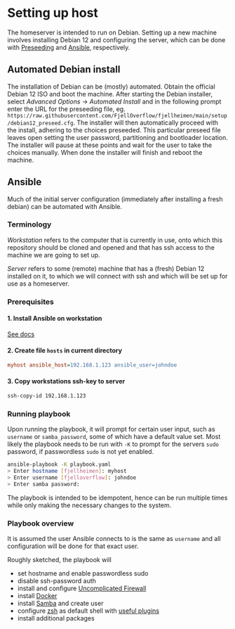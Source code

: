 # Setting up host

The homeserver is intended to run on Debian. Setting up a new machine involves installing Debian 12 and configuring the server, which can be done with [Preseeding](https://www.debian.org/releases/stable/armhf/apbs04.en.html) and [Ansible](https://www.ansible.com/), respectively.

## Automated Debian install

The installation of Debian can be (mostly) automated. Obtain the official Debian 12 ISO and boot the machine. After starting the Debian installer, select *Advanced Options* -> *Automated Install* and in the following prompt enter the URL for the preseeding file, eg. `https://raw.githubusercontent.com/FjellOverflow/fjellheimen/main/setup/debian12_preseed.cfg`. The installer will then automatically proceed with the install, adhering to the choices preseeded. This particular preseed file leaves open setting the user password, partitioning and bootloader location. The installer will pause at these points and wait for the user to take the choices manually. When done the installer will finish and reboot the machine.

## Ansible

Much of the initial server configuration (immediately after installing a fresh debian) can be automated with Ansible.

### Terminology

*Workstation* refers to the computer that is currently in use, onto which this repository should be cloned and opened and that has ssh access to the machine we are going to set up.

*Server* refers to some (remote) machine that has a (fresh) Debian 12 installed on it, to which we will connect with ssh and which will be set up for use as a homeserver.

### Prerequisites

#### 1. Install Ansible on workstation

[See docs](https://docs.ansible.com/ansible/latest/installation_guide/intro_installation.html)

#### 2. Create file `hosts` in current directory

```cfg
myhost ansible_host=192.168.1.123 ansible_user=johndoe
```

#### 3. Copy workstations ssh-key to server

```bash
ssh-copy-id 192.168.1.123
```

### Running playbook

Upon running the playbook, it will prompt for certain user input, such as `username` or `samba_password`, some of which have a default value set. Most likely the playbook needs to be run with `-K` to prompt for the servers `sudo` password, if passwordless `sudo` is not yet enabled.

```bash
ansible-playbook -K playbook.yaml
> Enter hostname [fjellheimen]: myhost
> Enter username [fjelloverflow]: johndoe
> Enter samba password:
```

The playbook is intended to be idempotent, hence can be run multiple times while only making the necessary changes to the system.

### Playbook overview

It is assumed the user Ansible connects to is the same as `username` and all configuration will be done for that exact user.

Roughly sketched, the playbook will

- set hostname and enable passwordless sudo
- disable ssh-password auth
- install and configure [Uncomplicated Firewall](https://en.wikipedia.org/wiki/Uncomplicated_Firewall)
- install [Docker](https://www.docker.com/)
- install [Samba](https://www.samba.org/) and create user
- configure [zsh](https://github.com/ohmyzsh/ohmyzsh/wiki/Installing-ZSH) as default shell with [useful plugins](https://github.com/ohmyzsh/ohmyzsh)
- install additional packages

